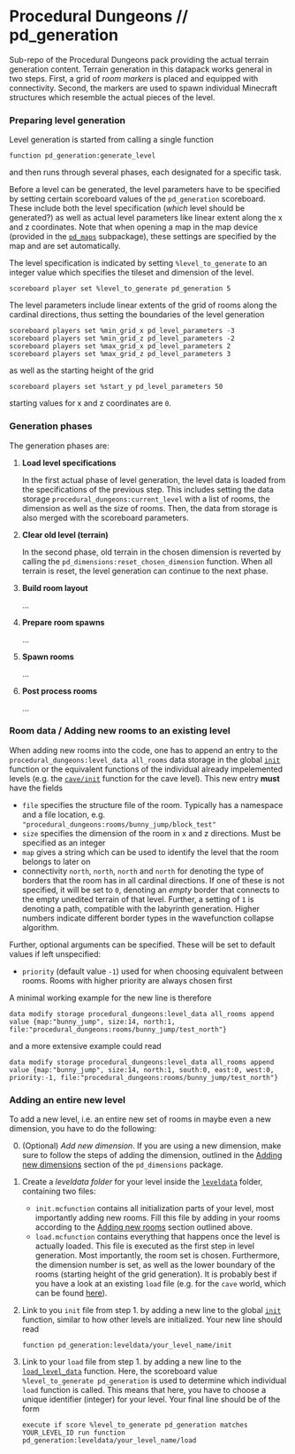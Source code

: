 # Procedural Dungeons // pd_generation

Sub-repo of the Procedural Dungeons pack providing the actual terrain generation content. Terrain generation in this datapack works general in two steps. First, a grid of *room markers* is placed and equipped with connectivity. Second, the markers are used to spawn individual Minecraft structures which resemble the actual pieces of the level.


### Preparing level generation

Level generation is started from calling a single function
```mcfunction
function pd_generation:generate_level
```
and then runs through several phases, each designated for a specific task.

Before a level can be generated, the level parameters have to be specified by setting certain scoreboard values of the `pd_generation` scoreboard. These include both the level specification (*which* level should be generated?) as well as actual level parameters like linear extent along the x and z coordinates. Note that when opening a map in the map device (provided in the [`pd_maps`](../pd_maps) subpackage), these settings are specified by the map and are set automatically.

The level specification is indicated by setting `%level_to_generate` to an integer value which specifies the tileset and dimension of the level.
```mcfunction
scoreboard player set %level_to_generate pd_generation 5
```

The level parameters include linear extents of the grid of rooms along the cardinal directions, thus setting the boundaries of the level generation
```mcfunction
scoreboard players set %min_grid_x pd_level_parameters -3
scoreboard players set %min_grid_z pd_level_parameters -2
scoreboard players set %max_grid_x pd_level_parameters 2
scoreboard players set %max_grid_z pd_level_parameters 3
```
as well as the starting height of the grid
```mcfunction
scoreboard players set %start_y pd_level_parameters 50
```
starting values for x and z coordinates are `0`.




### Generation phases

The generation phases are:

1. **Load level specifications**

    In the first actual phase of level generation, the level data is loaded from the specifications of the previous step. This includes setting the data storage `procedural_dungeons:current_level` with a list of rooms, the dimension as well as the size of rooms. Then, the data from storage is also merged with the scoreboard parameters.

2. **Clear old level (terrain)**

    In the second phase, old terrain in the chosen dimension is reverted by calling the `pd_dimensions:reset_chosen_dimension` function. When all terrain is reset, the level generation can continue to the next phase.

3. **Build room layout**

    ...

4. **Prepare room spawns**

    ...

5. **Spawn rooms**

    ...

6. **Post process rooms**

    ...



### Room data / Adding new rooms to an existing level

When adding new rooms into the code, one has to append an entry to the `procedural_dungeons:level_data all_rooms` data storage in the global [`init`](functions/leveldata/init.mcfunction) function or the equivalent functions of the individual already impelemented levels (e.g. the [`cave/init`](functions/leveldata/cave/init.mcfunction) function for the cave level). This new entry **must** have the fields
- `file` specifies the structure file of the room. Typically has a namespace and a file location, e.g. `"procedural_dungeons:rooms/bunny_jump/block_test"`
- `size` specifies the dimension of the room in x and z directions. Must be specified as an integer
- `map` gives a string which can be used to identify the level that the room belongs to later on
- connectivity `north`, `north`, `north` and `north` for denoting the type of borders that the room has in all cardinal directions. If one of these is not specified, it will be set to `0`, denoting an *empty* border that connects to the empty unedited terrain of that level. Further, a setting of `1` is denoting a path, compatible with the labyrinth generation. Higher numbers indicate different border types in the wavefunction collapse algorithm.

Further, optional arguments can be specified. These will be set to default values if left unspecified:
- `priority` (default value `-1`) used for when choosing equivalent between rooms. Rooms with higher priority are always chosen first

A minimal working example for the new line is therefore
```mcfunction
data modify storage procedural_dungeons:level_data all_rooms append value {map:"bunny_jump", size:14, north:1, file:"procedural_dungeons:rooms/bunny_jump/test_north"}
```
and a more extensive example could read
```mcfunction
data modify storage procedural_dungeons:level_data all_rooms append value {map:"bunny_jump", size:14, north:1, south:0, east:0, west:0, priority:-1, file:"procedural_dungeons:rooms/bunny_jump/test_north"}
```




### Adding an entire new level

To add a new level, i.e. an entire new set of rooms in maybe even a new dimension, you have to do the following:

0. (Optional) *Add new dimension*. If you are using a new dimension, make sure to follow the steps of adding the dimension, outlined in the [Adding new dimensions](../pd_dimensions#adding-new-dimensions) section of the `pd_dimensions` package.

1. Create a *leveldata folder* for your level inside the [`leveldata`](functions/leveldata/) folder, containing two files:
    - `init.mcfunction` contains all initialization parts of your level, most importantly adding new rooms. Fill this file by adding in your rooms according to the [Adding new rooms](#room-data--adding-new-rooms-to-an-existing-level) section outlined above.
    - `load.mcfunction` contains everything that happens once the level is actually loaded. This file is executed as the first step in level generation. Most importantly, the room set is chosen. Furthermore, the dimension number is set, as well as the lower boundary of the rooms (starting height of the grid generation). It is probably best if you have a look at an existing `load` file (e.g. for the `cave` world, which can be found [here](functions/leveldata/cave/load.mcfunction)).

2. Link to you `init` file from step 1. by adding a new line to the global [`init`](functions/leveldata/init.mcfunction) function, similar to how other levels are initialized. Your new line should read
    ```mcfunction
    function pd_generation:leveldata/your_level_name/init
    ```

3. Link to your `load` file from step 1. by adding a new line to the [`load_level_data`](functions/leveldata/load_level_data.mcfunction) function. Here, the scoreboard value `%level_to_generate pd_generation` is used to determine which individual `load` function is called. This means that here, you have to choose a unique identifier (integer) for your level. Your final line should be of the form
    ```mcfunction
    execute if score %level_to_generate pd_generation matches YOUR_LEVEL_ID run function pd_generation:leveldata/your_level_name/load
    ```
